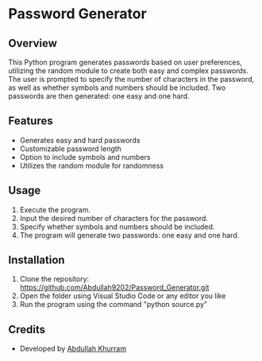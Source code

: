 # Password Generator

## Overview
This Python program generates passwords based on user preferences, utilizing the random module to create both easy and complex passwords. The user is prompted to specify the number of characters in the password, as well as whether symbols and numbers should be included. Two passwords are then generated: one easy and one hard.

## Features
- Generates easy and hard passwords
- Customizable password length
- Option to include symbols and numbers
- Utilizes the random module for randomness

## Usage
1. Execute the program.
2. Input the desired number of characters for the password.
3. Specify whether symbols and numbers should be included.
4. The program will generate two passwords: one easy and one hard.

## Installation
1. Clone the repository: https://github.com/Abdullah9202/Password_Generator.git
2. Open the folder using Visual Studio Code or any editor you like
3. Run the program using the command "python source.py"

## Credits
- Developed by [Abdullah Khurram](https://github.com/Abdullah9202)
